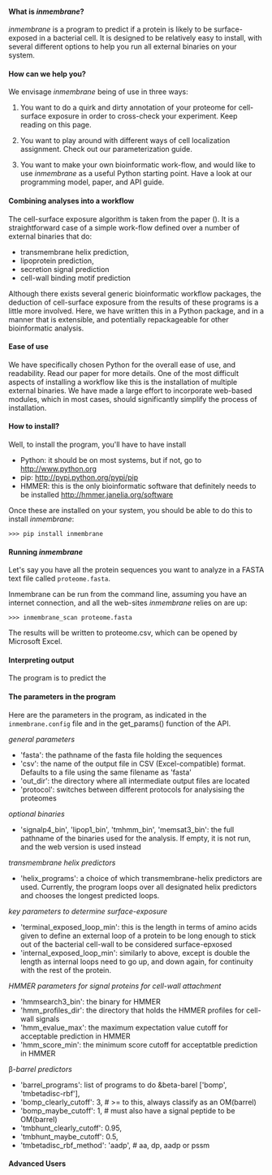 
#### What is _inmembrane_?

_inmembrane_ is a program to predict if a protein is likely to be surface-exposed in a bacterial cell. It is designed to be relatively easy to install, with several different options to help you run all external binaries on your system.

#### How can we help you?

We envisage _inmembrane_ being of use in three ways:

1. You want to do a quirk and dirty annotation of your proteome for cell-surface exposure in order to cross-check your experiment. Keep reading on this page.

2. You want to play around with different ways of cell localization assignment. Check out our parameterization guide.

3. You want to make your own bioinformatic work-flow, and would like to use _inmembrane_ as a useful Python starting point. Have a look at our programming model, paper, and API guide.


#### Combining analyses into a workflow

The cell-surface exposure algorithm is taken from the paper (). It is a straightforward case of a simple work-flow defined over a number of external binaries that do:

- transmembrane helix prediction,
- lipoprotein prediction,
- secretion signal prediction
- cell-wall binding motif prediction

Although there exists several generic bioinformatic workflow packages, the deduction of cell-surface exposure from the results of these programs is a little more involved. Here, we have written this in a Python package, and in a manner that is extensible, and potentially repackageable for other bioinformatic analysis. 

#### Ease of use

We have specifically chosen Python for the overall ease of use, and readability. Read our paper for more details. One of the most difficult aspects of installing a workflow like this is the installation of multiple external binaries. We have made a large effort to incorporate web-based modules, which in most cases, should significantly simplify the process of installation.

#### How to install?

Well, to install the program, you'll have to have install

 - Python: it should be on most systems, but if not, go to <http://www.python.org>
 - pip: <http://pypi.python.org/pypi/pip>
 - HMMER: this is the only bioinformatic software that definitely needs to be installed <http://hmmer.janelia.org/software>

Once these are installed on your system, you should be able to do this to install _inmembrane_:

    >>> pip install inmembrane

#### Running _inmembrane_

Let's say you have all the protein sequences you want to analyze in a FASTA text file called `proteome.fasta`.

Inmembrane can be run from the command line, assuming you have an internet connection, and all the web-sites _inmembrane_ relies on are up:

    >>> inmembrane_scan proteome.fasta

The results will be written to proteome.csv, which can be opened by Microsoft Excel.

#### Interpreting output

The program is to predict the 

#### The parameters in the program

Here are the parameters in the program, as indicated in the `inmembrane.config` file and in the get_params() function of the API. 

_general parameters_

- 'fasta': the pathname of the fasta file holding the sequences
- 'csv': the name of the output file in CSV (Excel-compatible) format. Defaults to a file using the same filename as 'fasta'
- 'out_dir': the directory where all intermediate output files are located
- 'protocol': switches between different protocols for analysising the proteomes

_optional binaries_

- 'signalp4_bin', 'lipop1_bin', 'tmhmm_bin', 'memsat3_bin': the full pathname of the binaries used for the analysis. If empty, it is not run, and the web version is used instead

_transmembrane helix predictors_

- 'helix_programs': a choice of which transmembrane-helix predictors are used. Currently, the program loops over all designated helix predictors and chooses the longest predicted loops.

_key parameters to determine surface-exposure_

- 'terminal_exposed_loop_min': this is the length in terms of amino acids given to define an external loop of a protein to be long enough to stick out of the bacterial cell-wall to be considered surface-epxosed
- 'internal_exposed_loop_min': similarly to above, except is double the length as internal loops need to go up, and down again, for continuity with the rest of the protein.

_HMMER parameters for signal proteins for cell-wall attachment_

- 'hmmsearch3_bin': the binary for HMMER
- 'hmm_profiles_dir': the directory that holds the HMMER profiles for cell-wall signals
- 'hmm_evalue_max': the maximum expectation value cutoff for acceptable prediction in HMMER
- 'hmm_score_min': the minimum score cutoff for acceptatble prediction in HMMER

&beta;_-barrel predictors_

- 'barrel_programs': list of programs to do &beta-barel ['bomp', 'tmbetadisc-rbf'],
- 'bomp_clearly_cutoff': 3, # >= to this, always classify as an OM(barrel)
- 'bomp_maybe_cutoff': 1, # must also have a signal peptide to be OM(barrel)
- 'tmbhunt_clearly_cutoff': 0.95,
- 'tmbhunt_maybe_cutoff': 0.5,
- 'tmbetadisc_rbf_method': 'aadp', # aa, dp, aadp or pssm

#### Advanced Users

